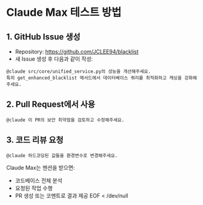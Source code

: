 # Claude Max 테스트 방법

## 1. GitHub Issue 생성
- Repository: https://github.com/JCLEE94/blacklist
- 새 Issue 생성 후 다음과 같이 작성:

```
@claude src/core/unified_service.py의 성능을 개선해주세요. 
특히 get_enhanced_blacklist 메서드에서 데이터베이스 쿼리를 최적화하고 캐싱을 강화해주세요.
```

## 2. Pull Request에서 사용
```
@claude 이 PR의 보안 취약점을 검토하고 수정해주세요.
```

## 3. 코드 리뷰 요청
```
@claude 하드코딩된 값들을 환경변수로 변경해주세요.
```

Claude Max는 멘션을 받으면:
- 코드베이스 전체 분석
- 요청된 작업 수행
- PR 생성 또는 코멘트로 결과 제공
EOF < /dev/null
